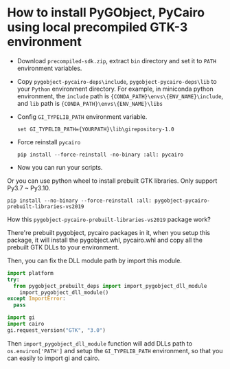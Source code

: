 How to install PyGObject, PyCairo using local precompiled GTK-3 environment
===============================================================

* Download `precompiled-sdk.zip`, extract `bin` directory and set it to `PATH` environment variables.

* Copy `pygobject-pycairo-deps\include`, `pygobject-pycairo-deps\lib` to your `Python` environment directory. For example, in miniconda python environment, the `include` path is `{CONDA_PATH}\envs\{ENV_NAME}\include`, and `lib` path is `{CONDA_PATH}\envs\{ENV_NAME}\libs`

* Config `GI_TYPELIB_PATH` environment variable.

  ```shell
  set GI_TYPELIB_PATH={YOURPATH}\lib\girepository-1.0
  ```

* Force reinstall `pycairo` 

  ```shell
  pip install --force-reinstall -no-binary :all: pycairo
  ```

* Now you can run your scripts.



Or you can use python wheel to install prebuilt GTK libraries. Only support Py3.7 ~ Py3.10.

```shell
pip install --no-binary --force-reinstall :all: pygobject-pycairo-prebuilt-libraries-vs2019
```

How this `pygobject-pycairo-prebuilt-libraries-vs2019` package work?

There're prebuilt pygobject, pycairo packages in it, when you setup this package, it will install the pygobject.whl, pycairo.whl  and copy all the prebuilt GTK DLLs to your environment.

Then, you can fix the DLL module path by import this module.

```python
import platform
try:
  from pygobject_prebuilt_deps import import_pygobject_dll_module
  	import_pygobject_dll_module()
except ImportError:
  pass

import gi
import cairo
gi.request_version("GTK", "3.0")
```

Then `import_pygobject_dll_module` function will add DLLs path to `os.environ['PATH']` and setup the `GI_TYPELIB_PATH` environment, so that you can easily to import gi and cairo.